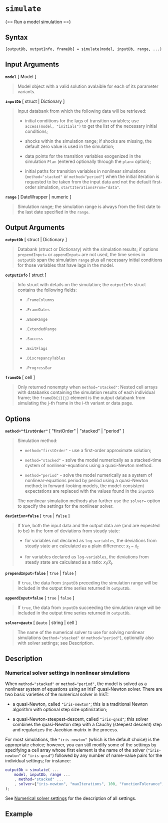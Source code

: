 # `simulate`

{== Run a model simulation ==}


## Syntax 

    [outputDb, outputInfo, frameDb] = simulate(model, inputDb, range, ...)


## Input Arguments 

__`model`__ [ Model ]
> 
> Model object with a valid solution avalaible for each of its parameter
> variants.
>

__`inputDb`__ [ struct | Dictionary ]
>
> Input databank from which the following data will be retrieved:
>
> * initial conditions for the lags of transition variables; use
>   `access(model, "initials")` to get the list of the necessary initial
>   conditions;
>
> * shocks within the simulation range; if shocks are missing, the default
>   zero value is used in the simulation;
>
> * data points for the transition variables exogenized in the simulation
>   `Plan` (entered optionally through the `plan=` option);
>
> * initial paths for transition variables in nonlinear simulations
>   (`method="stacked"` or `method="period"`) when the initial iteration is
>   requested to be taken from the input data and not the default
>   first-order simulation, `startIterationsFrom="data"`.
> 

__`range`__ [ DateWrapper | numeric ]
>
> Simulation range; the simulation range is always from the first date to
> the last date specified in the `range`.
> 

## Output Arguments 


__`outputDb`__ [ struct | Dictionary ]
> 
> Databank (struct or Dictionary) with the simulation results; if options
> `prependInput=` or `appendInput=` are not used, the time series in
> `outputDb` span the simulation `range` plus all necessary initial
> conditions for those variables that have lags in the model.
> 

__`outputInfo`__ [ struct ]
> 
> Info struct with details on the simulation; the `outputInfo` struct
> contains the following fields:
> 
> * `.FrameColumns`
> 
> * `.FrameDates` 
> 
> * `.BaseRange` 
> 
> * `.ExtendedRange` 
> 
> * `.Success` 
> 
> * `.ExitFlags` 
> 
> * `.DiscrepancyTables` 
> 
> * `.ProgressBar` 
> 

__`frameDb`__ [ cell ]
> 
> Only returned nonempty when `method="stacked"`: Nested cell arrays with
> databanks containing the simulation results of each individual frame; the
> `frameDb{i}{j}` element is the output databank from simulating the j-th
> frame in the i-th variant or data page.
> 

## Options 

__`method="firstOrder"`__ [ "firstOrder" | "stacked" | "period" ]
> 
> Simulation method:
> 
> * `method="firstOrder"` - use a first-order approximate solution; 
>
> * `method="stacked"` - solve the model numerically as a
>   stacked-time system of nonlinear-equations using a quasi-Newton method.
> 
> * `method="period"` - solve the model numerically as a system of
>   nonlinear-equations period by period using a quasi-Newton method; in
>   forward-looking models, the model-consistent expectations are replaced
>   with the values found in the `inputDb`
>
> The nonlinear simulation methods also further use the `solver=` option to
> specify the settings for the nonlinear solver.
> 

__`deviation=false`__ [ `true` | `false` ]
> 
> If true, both the input data and the output data are (and are expected
> to be) in the form of deviations from steady state:
> 
> * for variables not declared as `log-variables`, the deviations from
> steady state are calculated as a plain difference: $x_t - \bar x_t$
> 
> * for variables declared as `log-variables`, the deviations from
> steady state are calculated as a ratio: $x_t / \bar x_t$.
> 

__`prependInput=false`__ [ `true` | `false` ]
> 
> If `true`, the data from `inputDb` preceding the simulation range
> will be included in the output time series returned in `outputDb`.
> 

__`appendInput=false`__ [ `true` | `false` ]
> 
> If `true`, the data from `inputDb` succeeding the simulation range
> will be included in the output time series returned in `outputDb`.
> 

__`solver=@auto`__ [ `@auto` | string | cell ] 
>
> The name of the numerical solver to use for solving nonlinear simulations
> (`method="stacked"` or `method="period"`), optionally also with solver
> settings; see Description.
>

## Description 

### Numerical solver settings in nonlinear simulations

When `method="stacked"` or `method="period"`, the model is solved as a
nonlinear system of equations using an IrisT quasi-Newton solver. There are two
basic varieties of the numerical solver in IrisT:

* a quasi-Newton, called `"iris-newton"`; this is a traditional Newton
  algorithm with optional step size optimization;

* a quasi-Newton-steepest-descent, called `"iris-qnsd"`; this solver
  combines the quasi-Newton step with a Cauchy (steepest descent) step and
  regularizes the Jacobian matrix in the process.

For most simulations, the `"iris-newton"` (which is the default choice) is
the appropriate choice; however, you can still modify some of the settings
by specifying a cell array whose first element is the name of the solver
(`"iris-newton"` or `"iris-qnsd"`) followed by any number of name-value
pairs for the individual settings; for instance:

```matlab
outputDb = simulate( ...
    model, inputDb, range ...
    , method="stacked" ...
    , solver={"iris-newton", "maxIterations", 100, "functionTolerance", 1e-5} ...
);
```

See [Numerical solver settings](../../numerical-utilities/solver/index.md)
for the description of all settings.


## Example 




